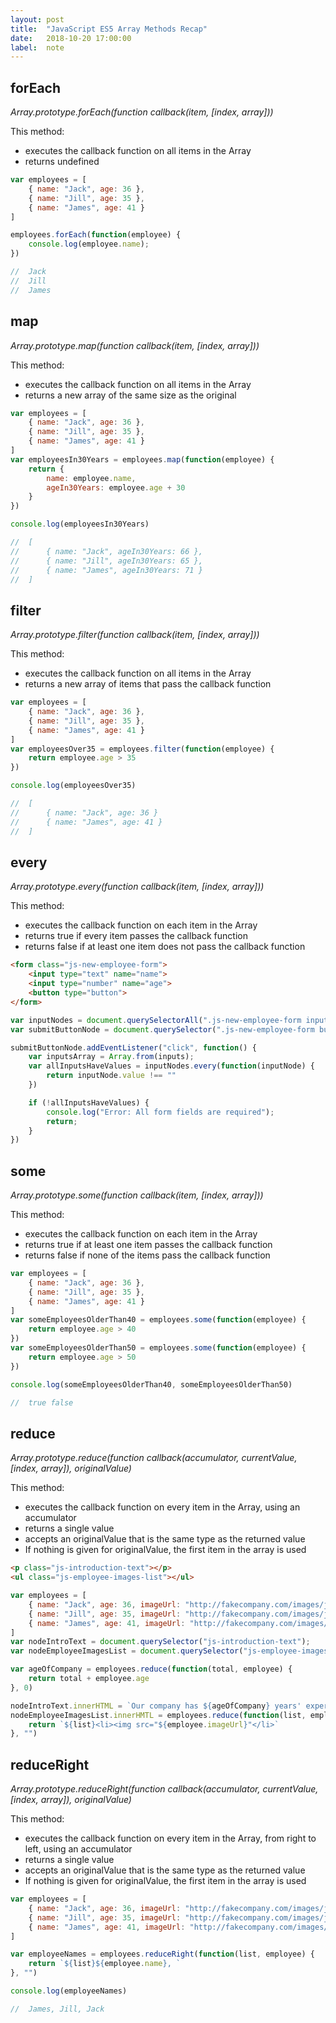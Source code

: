```yaml
---
layout: post
title:  "JavaScript ES5 Array Methods Recap"
date:   2018-10-20 17:00:00
label:  note
---
```


## forEach
*Array.prototype.forEach(function callback(item, [index, array]))*

This method:
* executes the callback function on all items in the Array
* returns undefined

```javascript
var employees = [
    { name: "Jack", age: 36 },
    { name: "Jill", age: 35 },
    { name: "James", age: 41 }
]

employees.forEach(function(employee) {
    console.log(employee.name);
})

//  Jack
//  Jill
//  James
```

## map
*Array.prototype.map(function callback(item, [index, array]))*

This method:
* executes the callback function on all items in the Array
* returns a new array of the same size as the original

```javascript
var employees = [
    { name: "Jack", age: 36 },
    { name: "Jill", age: 35 },
    { name: "James", age: 41 }
]
var employeesIn30Years = employees.map(function(employee) {
    return {
        name: employee.name,
        ageIn30Years: employee.age + 30
    }
})

console.log(employeesIn30Years)

//  [
//      { name: "Jack", ageIn30Years: 66 },
//      { name: "Jill", ageIn30Years: 65 },
//      { name: "James", ageIn30Years: 71 }
//  ]
```

## filter
*Array.prototype.filter(function callback(item, [index, array]))*

This method:
* executes the callback function on all items in the Array
* returns a new array of items that pass the callback function

```javascript
var employees = [
    { name: "Jack", age: 36 },
    { name: "Jill", age: 35 },
    { name: "James", age: 41 }
]
var employeesOver35 = employees.filter(function(employee) {
    return employee.age > 35
})

console.log(employeesOver35)

//  [
//      { name: "Jack", age: 36 }
//      { name: "James", age: 41 }
//  ]
```

## every
*Array.prototype.every(function callback(item, [index, array]))*

This method:
* executes the callback function on each item in the Array
* returns true if every item passes the callback function
* returns false if at least one item does not pass the callback function

```html
<form class="js-new-employee-form">
    <input type="text" name="name">
    <input type="number" name="age">
    <button type="button">
</form>
```

```javascript
var inputNodes = document.querySelectorAll(".js-new-employee-form input")
var submitButtonNode = document.querySelector(".js-new-employee-form button")

submitButtonNode.addEventListener("click", function() {
    var inputsArray = Array.from(inputs);
    var allInputsHaveValues = inputNodes.every(function(inputNode) {
        return inputNode.value !== ""
    })

    if (!allInputsHaveValues) {
        console.log("Error: All form fields are required");
        return;
    }
})
```

## some
*Array.prototype.some(function callback(item, [index, array]))*

This method:
* executes the callback function on each item in the Array
* returns true if at least one item passes the callback function
* returns false if none of the items pass the callback function

```javascript
var employees = [
    { name: "Jack", age: 36 },
    { name: "Jill", age: 35 },
    { name: "James", age: 41 }
]
var someEmployeesOlderThan40 = employees.some(function(employee) {
    return employee.age > 40
})
var someEmployeesOlderThan50 = employees.some(function(employee) {
    return employee.age > 50
})

console.log(someEmployeesOlderThan40, someEmployeesOlderThan50)

//  true false
```

## reduce
*Array.prototype.reduce(function callback(accumulator, currentValue, [index, array]), originalValue)*

This method:
* executes the callback function on every item in the Array, using an accumulator
* returns a single value
* accepts an originalValue that is the same type as the returned value
* If nothing is given for originalValue, the first item in the array is used

```html
<p class="js-introduction-text"></p>
<ul class="js-employee-images-list"></ul>
```

```javascript
var employees = [
    { name: "Jack", age: 36, imageUrl: "http://fakecompany.com/images/jack.png"  },
    { name: "Jill", age: 35, imageUrl: "http://fakecompany.com/images/jill.png"  },
    { name: "James", age: 41, imageUrl: "http://fakecompany.com/images/james.png"  }
]
var nodeIntroText = document.querySelector("js-introduction-text");
var nodeEmployeeImagesList = document.querySelector("js-employee-images-list");

var ageOfCompany = employees.reduce(function(total, employee) {
    return total + employee.age
}, 0)

nodeIntroText.innerHTML = `Our company has ${ageOfCompany} years' experience.`
nodeEmployeeImagesList.innerHMTL = employees.reduce(function(list, employee) {
    return `${list}<li><img src="${employee.imageUrl}"</li>`
}, "")
```

## reduceRight
*Array.prototype.reduceRight(function callback(accumulator, currentValue, [index, array]), originalValue)*

This method:
* executes the callback function on every item in the Array, from right to left, using an accumulator
* returns a single value
* accepts an originalValue that is the same type as the returned value
* If nothing is given for originalValue, the first item in the array is used

```javascript
var employees = [
    { name: "Jack", age: 36, imageUrl: "http://fakecompany.com/images/jack.png"  },
    { name: "Jill", age: 35, imageUrl: "http://fakecompany.com/images/jill.png"  },
    { name: "James", age: 41, imageUrl: "http://fakecompany.com/images/james.png"  }
]

var employeeNames = employees.reduceRight(function(list, employee) {
    return `${list}${employee.name}, `
}, "")

console.log(employeeNames)

//  James, Jill, Jack
```
